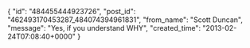  {
   "id": "484455444923726",
   "post_id": "462493170453287_484074394961831",
   "from_name": "Scott Duncan",
   "message": "Yes, if you understand WHY",
   "created_time": "2013-02-24T07:08:40+0000"
 }

